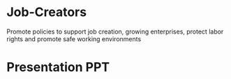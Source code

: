 # Job-Creators
Promote policies to support job creation, growing enterprises, protect labor rights and promote safe working environments

# Presentation PPT








